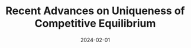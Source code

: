 ---
title: "Recent Advances on Uniqueness of Competitive Equilibrium"
collection: publications
link: https://arxiv.org/abs/2402.00998
venue: "Conditionally accepted at Journal of Mathematical Economics"
date: 2024-02-01
coauthor: "Kieran James Walsh"
---